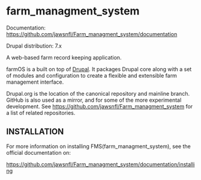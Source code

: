 # farm_managment_system

Documentation: https://github.com/jawsnfl/Farm_managment_system/documentation

Drupal distribution: 7.x

A web-based farm record keeping application.

farmOS is a built on top of [Drupal](http://drupal.org). It packages Drupal core
along with a set of modules and configuration to create a flexible and
extensible farm management interface.

Drupal.org is the location of the canonical repository and mainline branch.
GitHub is also used as a mirror, and for some of the more experimental
development. See https://github.com/jawsnfl/Farm_managment_system for a list of related repositories.

## INSTALLATION

For more information on installing FMS(farm_managment_system), see the official documentation on:

https://github.com/jawsnfl/Farm_managment_system/documentation/installing
